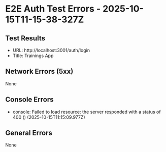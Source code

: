 # E2E Auth Test Errors - 2025-10-15T11-15-38-327Z

## Test Results
- URL: http://localhost:3001/auth/login
- Title: Trainings App

## Network Errors (5xx)
None

## Console Errors
- console: Failed to load resource: the server responded with a status of 400 () (2025-10-15T11:15:09.977Z)

## General Errors
None
